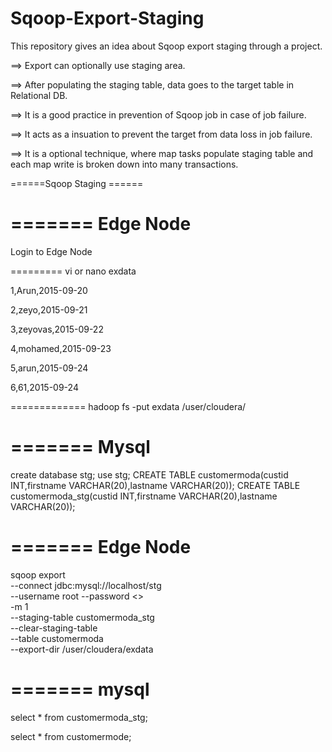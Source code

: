 # Sqoop-Export-Staging
This repository gives an idea about Sqoop export staging  through a project.

==> Export can optionally use staging area.

==> After populating the staging table, data goes to the target table in Relational DB.

==> It is a good practice in prevention of Sqoop job in case of job failure.

==> It acts as a insuation to prevent the target from data loss in job failure.

==> It is a optional technique, where map tasks populate staging table and each map write is broken down into many transactions.


======Sqoop Staging ======


=======
Edge Node
=======
Login to Edge Node

=========
vi or nano exdata

1,Arun,2015-09-20

2,zeyo,2015-09-21

3,zeyovas,2015-09-22

4,mohamed,2015-09-23

5,arun,2015-09-24

6,61,2015-09-24

=============
hadoop fs -put exdata /user/cloudera/


=======
Mysql
=======

create database stg;
use stg;
CREATE TABLE customermoda(custid INT,firstname VARCHAR(20),lastname VARCHAR(20));
CREATE TABLE customermoda_stg(custid INT,firstname VARCHAR(20),lastname VARCHAR(20));


=======
Edge Node
=======

sqoop export \
--connect jdbc:mysql://localhost/stg \
--username root --password <> \
-m 1 \
--staging-table customermoda_stg \
--clear-staging-table \
--table customermoda \
--export-dir /user/cloudera/exdata

=======
mysql
=======


select * from customermoda_stg;

select * from customermode;
